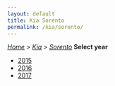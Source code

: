 ```yaml
---
layout: default
title: Kia Sorento
permalink: /kia/sorento/
---
```

[*Home*](/) > [*Kia*](/kia/) > [*Sorento*](/kia/sorento/)
**Select year**
- [2015](/kia/sorento/2015/)
- [2016](/kia/sorento/2016/)
- [2017](/kia/sorento/2017/)